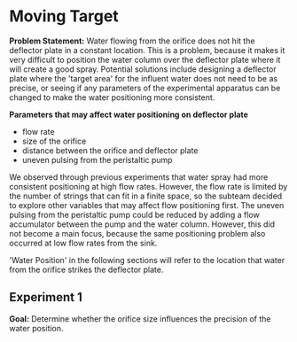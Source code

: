 # Moving Target

**Problem Statement:** Water flowing from the orifice does not hit the deflector plate in a constant location. This is a problem, because it makes it very difficult to position the water column over the deflector plate where it will create a good spray. Potential solutions include designing a deflector plate where the 'target area' for the influent water does not need to be as precise, or seeing if any parameters of the experimental apparatus can be changed to make the water positioning more consistent.

**Parameters that may affect water positioning on deflector plate**
- flow rate
- size of the orifice
- distance between the orifice and deflector plate
- uneven pulsing from the peristaltic pump

We observed through previous experiments that water spray had more consistent positioning at high flow rates. However, the flow rate is limited by the number of strings that can fit in a finite space, so the subteam decided to explore other variables that may affect flow positioning first. The uneven pulsing from the peristaltic pump could be reduced by adding a flow accumulator between the pump and the water column. However, this did not become a main focus, because the same positioning problem also occurred at low flow rates from the sink.

'Water Position' in the following sections will refer to the location that water from the orifice strikes the deflector plate.

## Experiment 1

**Goal:** Determine whether the orifice size influences the precision of the water position. 
